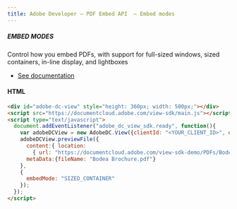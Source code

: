 ```yaml
---
title: Adobe Developer — PDF Embed API  — Embed modes
---
```


<TextBlock slots="heading, text, buttons"  theme="dark" hasCodeBlock className='bgBlue code-block-button-padding'/>

##### EMBED MODES



Control how you embed PDFs, with support for full-sized windows, sized containers, in-line display, and lightboxes

- [See documentation](/document-services/docs/overview/pdf-embed-api/)

<CodeBlock slots="heading, code" repeat="1" languages="JSON, CURL, JSON" />

#### HTML

```html
<div id="adobe-dc-view" style="height: 360px; width: 500px;"></div>
<script src="https://documentcloud.adobe.com/view-sdk/main.js"></script>
<script type="text/javascript">
  document.addEventListener("adobe_dc_view_sdk.ready", function(){
    var adobeDCView = new AdobeDC.View({clientId: "<YOUR_CLIENT_ID>", divId: "adobe-dc-view"});
    adobeDCView.previewFile({
      content:{ location:
        { url: "https://documentcloud.adobe.com/view-sdk-demo/PDFs/Bodea%20Brochure.pdf"}},
      metaData:{fileName: "Bodea Brochure.pdf"}
    },
    {
      embedMode: "SIZED_CONTAINER"
    });
  });
</script>
```


<!-- <TextBlock slots="buttons"  theme="dark" className='bgBlue'/>

- [Get free cretentials](/src/pages/gettingstarted.md) -->